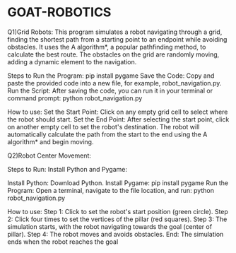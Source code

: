 # GOAT-ROBOTICS

Q1)Grid Robots:
This program simulates a robot navigating through a grid, finding the shortest path from a starting point to an endpoint while avoiding obstacles. It uses the A algorithm*, a popular pathfinding method, to calculate the best route. The obstacles on the grid are randomly moving, adding a dynamic element to the navigation.

Steps to Run the Program:
pip install pygame
Save the Code: Copy and paste the provided code into a new file, for example, robot_navigation.py.
Run the Script: After saving the code, you can run it in your terminal or command prompt:
python robot_navigation.py

How to use:
Set the Start Point: Click on any empty grid cell to select where the robot should start.
Set the End Point: After selecting the start point, click on another empty cell to set the robot's destination.
The robot will automatically calculate the path from the start to the end using the A algorithm* and begin moving.

Q2)Robot Center Movement:

Steps to Run:
Install Python and Pygame:

Install Python: Download Python.
Install Pygame:
pip install pygame
Run the Program:
Open a terminal, navigate to the file location, and run:
python robot_navigation.py

How to use:
Step 1: Click to set the robot's start position (green circle).
Step 2: Click four times to set the vertices of the pillar (red squares).
Step 3: The simulation starts, with the robot navigating towards the goal (center of pillar).
Step 4: The robot moves and avoids obstacles.
End: The simulation ends when the robot reaches the goal
